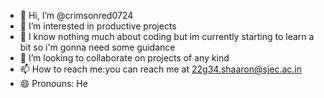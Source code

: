 - 👋 Hi, I’m @crimsonred0724
- 👀 I’m interested in productive projects
- 🌱 I know nothing much about coding but im currently starting to learn a bit so i'm gonna need some guidance
- 💞️ I’m looking to collaborate on projects of any kind
- 📫 How to reach me:you can reach me at 22g34.shaaron@sjec.ac.in
- 😄 Pronouns: He

<!---
crimsonred0724/crimsonred0724 is a ✨ special ✨ repository because its `README.md` (this file) appears on your GitHub profile.
You can click the Preview link to take a look at your changes.
--->
